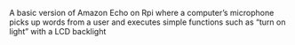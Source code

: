 A basic version of Amazon Echo on Rpi where a computer’s microphone picks up words from a user and
executes simple functions such as “turn on light” with a LCD backlight

